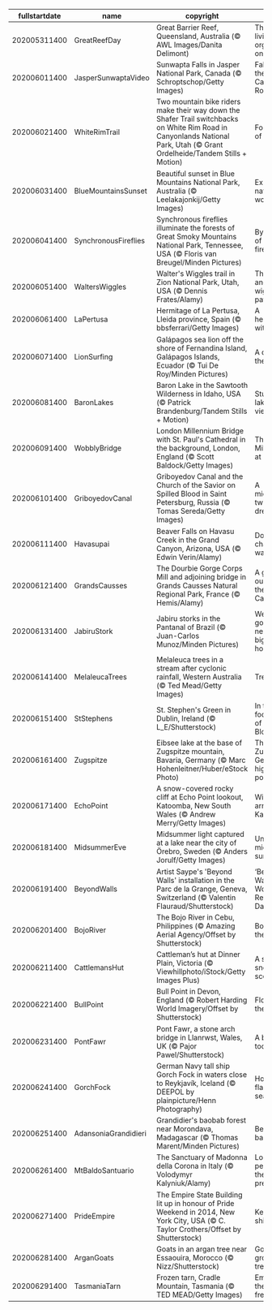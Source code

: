 |fullstartdate|name|copyright|title|image|
|--|--|--|--|--|
202005311400|GreatReefDay|Great Barrier Reef, Queensland, Australia (© AWL Images/Danita Delimont)|The largest living organism on Earth|![](/en-AU/2020/06/202005311400GreatReefDay.jpg)|
202006011400|JasperSunwaptaVideo|Sunwapta Falls in Jasper National Park, Canada (© Schroptschop/Getty Images)|Falling for the Canadian Rockies|![](/en-AU/2020/06/202006011400JasperSunwaptaVideo.jpg)|
202006021400|WhiteRimTrail|Two mountain bike riders make their way down the Shafer Trail switchbacks on White Rim Road in Canyonlands National Park, Utah (© Grant Ordelheide/Tandem Stills + Motion)|For the love of bikes|![](/en-AU/2020/06/202006021400WhiteRimTrail.jpg)|
202006031400|BlueMountainsSunset|Beautiful sunset in Blue Mountains National Park, Australia (© Leelakajonkij/Getty Images)|Exploring a natural wonder|![](/en-AU/2020/06/202006031400BlueMountainsSunset.jpg)|
202006041400|SynchronousFireflies|Synchronous fireflies illuminate the forests of Great Smoky Mountains National Park, Tennessee, USA (© Floris van Breugel/Minden Pictures)|By the light of the fireflies|![](/en-AU/2020/06/202006041400SynchronousFireflies.jpg)|
202006051400|WaltersWiggles|Walter's Wiggles trail in Zion National Park, Utah, USA (© Dennis Frates/Alamy)|The long and wiggling path|![](/en-AU/2020/06/202006051400WaltersWiggles.jpg)|
202006061400|LaPertusa|Hermitage of La Pertusa, Lleida province, Spain (© bbsferrari/Getty Images)|A hermitage with a view|![](/en-AU/2020/06/202006061400LaPertusa.jpg)|
202006071400|LionSurfing|Galápagos sea lion off the shore of Fernandina Island, Galápagos Islands, Ecuador (© Tui De Roy/Minden Pictures)|A day for the oceans|![](/en-AU/2020/06/202006071400LionSurfing.jpg)|
202006081400|BaronLakes|Baron Lake in the Sawtooth Wilderness in Idaho, USA (© Patrick Brandenburg/Tandem Stills + Motion)|Stunning lakeside views|![](/en-AU/2020/06/202006081400BaronLakes.jpg)|
202006091400|WobblyBridge|London Millennium Bridge with St. Paul's Cathedral in the background, London, England (© Scott Baldock/Getty Images)|The Millennium at 20|![](/en-AU/2020/06/202006091400WobblyBridge.jpg)|
202006101400|GriboyedovCanal|Griboyedov Canal and the Church of the Savior on Spilled Blood in Saint Petersburg, Russia (© Tomas Sereda/Getty Images)|A midsummer twilight's dream|![](/en-AU/2020/06/202006101400GriboyedovCanal.jpg)|
202006111400|Havasupai|Beaver Falls on Havasu Creek in the Grand Canyon, Arizona, USA (© Edwin Verin/Alamy)|Don’t go chasing waterfalls|![](/en-AU/2020/06/202006111400Havasupai.jpg)|
202006121400|GrandsCausses|The Dourbie Gorge Corps Mill and adjoining bridge in Grands Causses Natural Regional Park, France (© Hemis/Alamy)|A gorge-ous mill in the Causses|![](/en-AU/2020/06/202006121400GrandsCausses.jpg)|
202006131400|JabiruStork|Jabiru storks in the Pantanal of Brazil (© Juan-Carlos Munoz/Minden Pictures)|We’re gonna need a bigger bird house|![](/en-AU/2020/06/202006131400JabiruStork.jpg)|
202006141400|MelaleucaTrees|Melaleuca trees in a stream after cyclonic rainfall, Western Australia (© Ted Mead/Getty Images)|Tree time|![](/en-AU/2020/06/202006141400MelaleucaTrees.jpg)|
202006151400|StStephens|St. Stephen's Green in Dublin, Ireland (© L_E/Shutterstock)|In the footsteps of Leopold Bloom|![](/en-AU/2020/06/202006151400StStephens.jpg)|
202006161400|Zugspitze|Eibsee lake at the base of Zugspitze mountain, Bavaria, Germany (© Marc Hohenleitner/Huber/eStock Photo)|The Zugspitze: Germany's highest point|![](/en-AU/2020/06/202006161400Zugspitze.jpg)|
202006171400|EchoPoint|A snow-covered rocky cliff at Echo Point lookout, Katoomba, New South Wales  (© Andrew Merry/Getty Images)|Winter arrives in Katoomba|![](/en-AU/2020/06/202006171400EchoPoint.jpg)|
202006181400|MidsummerEve|Midsummer light captured at a lake near the city of Örebro, Sweden (© Anders Jorulf/Getty Images)|Under the midnight sun|![](/en-AU/2020/06/202006181400MidsummerEve.jpg)|
202006191400|BeyondWalls|Artist Saype's 'Beyond Walls' installation in the Parc de la Grange, Geneva, Switzerland (© Valentin Flauraud/Shutterstock)|‘Beyond Walls’ for World Refugee Day|![](/en-AU/2020/06/202006191400BeyondWalls.jpg)|
202006201400|BojoRiver|The Bojo River in Cebu, Philippines (© Amazing Aerial Agency/Offset by Shutterstock)|Boating on the Bojo|![](/en-AU/2020/06/202006201400BojoRiver.jpg)|
202006211400|CattlemansHut|Cattleman’s hut at Dinner Plain, Victoria (© Viewhillphoto/iStock/Getty Images Plus)|A seriously snowy scene|![](/en-AU/2020/06/202006211400CattlemansHut.jpg)|
202006221400|BullPoint|Bull Point in Devon, England (© Robert Harding World Imagery/Offset by Shutterstock)|Flowers by the sea|![](/en-AU/2020/06/202006221400BullPoint.jpg)|
202006231400|PontFawr|Pont Fawr, a stone arch bridge in Llanrwst, Wales, UK (© Pajor Pawel/Shutterstock)|A bridge too Fawr|![](/en-AU/2020/06/202006231400PontFawr.jpg)|
202006241400|GorchFock|German Navy tall ship Gorch Fock in waters close to Reykjavík, Iceland (© DEEPOL by plainpicture/Henn Photography)|Hoisting a flag for seafarers|![](/en-AU/2020/06/202006241400GorchFock.jpg)|
202006251400|AdansoniaGrandidieri|Grandidier's baobab forest near Morondava, Madagascar (© Thomas Marent/Minden Pictures)|Beautiful baobabs|![](/en-AU/2020/06/202006251400AdansoniaGrandidieri.jpg)|
202006261400|MtBaldoSantuario|The Sanctuary of Madonna della Corona in Italy (© Volodymyr Kalyniuk/Alamy)|Looking for peace on the precipice|![](/en-AU/2020/06/202006261400MtBaldoSantuario.jpg)|
202006271400|PrideEmpire|The Empire State Building lit up in honour of Pride Weekend in 2014, New York City, USA (© C. Taylor Crothers/Offset by Shutterstock)|Keep shining|![](/en-AU/2020/06/202006271400PrideEmpire.jpg)|
202006281400|ArganGoats|Goats in an argan tree near Essaouira, Morocco (© Nizz/Shutterstock)|Goats don't grow on trees|![](/en-AU/2020/06/202006281400ArganGoats.jpg)|
202006291400|TasmaniaTarn|Frozen tarn, Cradle Mountain, Tasmania (© TED MEAD/Getty Images)|Embracing the winter freeze|![](/en-AU/2020/06/202006291400TasmaniaTarn.jpg)|
